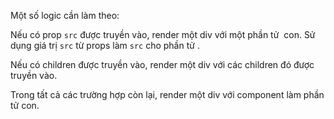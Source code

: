 Một số logic cần làm theo:

Nếu có prop `src` được truyền vào, render một div
với một phần tử <img /> con. Sử dụng giá trị `src` từ props làm `src` cho phần tử <img />.

Nếu có children được truyền vào, render một div với các
children đó được truyền vào.

Trong tất cả các trường hợp còn lại, render một div với
component <IoPersonSharp /> làm phần tử con.
